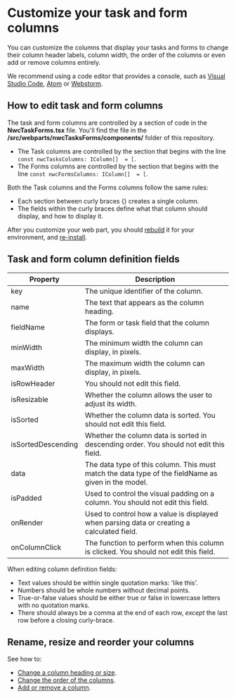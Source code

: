 # Customize your task and form columns
You can customize the columns that display your tasks and forms to change their column header labels, column width, the order of the columns or even add or remove columns entirely. 

We recommend using a code editor that provides a console, such as [Visual Studio Code](https://code.visualstudio.com/), [Atom](https://atom.io/) or [Webstorm](https://www.jetbrains.com/webstorm).


## How to edit task and form columns
The task and form columns are controlled by a section of code in the **NwcTaskForms.tsx** file. You'll find the file in the **/src/webparts/nwcTasksForms/components/** folder of this repository.
  - The Task columns are controlled by the section that begins with the line `const nwcTasksColumns: IColumn[]  = [`.
  - The Forms columns are controlled by the section that begins with the line  `const nwcFormsColumns: IColumn[]  = [`.

Both the Task columns and the Forms columns follow the same rules:
  - Each section between curly braces {} creates a single column.
  - The fields within the curly braces define what that column should display, and how to display it.
  
After you customize your web part, you should [rebuild](./build.md) it for your environment, and [re-install](./install.md).

## Task and form column definition fields
|Property|Description|
|--------|-----------|
|key| The unique identifier of the column.| 
|name| The text that appears as the column heading.|
|fieldName| The form or task field that the column displays.|
|minWidth| The minimum width the column can display, in pixels.|
|maxWidth| The maximum width the column can display, in pixels.|
|isRowHeader| You should not edit this field.|
|isResizable| Whether the column allows the user to adjust its width.|
|isSorted| Whether the column data is sorted. You should not edit this field.|
|isSortedDescending| Whether the column data is sorted in descending order. You should not edit this field.|
|data| The data type of this column. This must match the data type of the fieldName as given in the model.|
|isPadded| Used to control the visual padding on a column. You should not edit this field.|
|onRender| Used to control how a value is displayed when parsing data or creating a calculated field.|
|onColumnClick| The function to perform when this column is clicked. You should not edit this field.|

When editing column definition fields:
  - Text values should be within single quotation marks: 'like this'.
  - Numbers should be whole numbers without decimal points.
  - True-or-false values should be either true or false in lowercase letters with no quotation marks.
  - There should always be a comma at the end of each row, _except_ the last row before a closing curly-brace.

## Rename, resize and reorder your columns
See how to:
  - [Change a column heading or size](./columnsRenameResize.md).
  - [Change the order of the columns](./columnsReorder.md).
  - [Add or remove a column](./columnsAddRemove.md).

